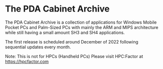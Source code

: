 # The PDA Cabinet Archive
The PDA Cabinet Archive is a collection of applications for Windows Mobile Pocket PCs and Palm-Sized PCs with mainly the ARM and MIPS architecture while still having a small amount SH3 and SH4 applications.

The first release is scheduled around December of 2022 following sequential updates every month.

Note: This is not for HPCs (Handheld PCs) Please visit HPC:Factor at https://hpcfactor.com
